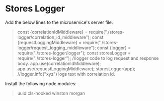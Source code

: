 
#  Stores Logger

  

Add the below lines to the microservice's server file:

  

>const {correlationIdMiddleware} = require("./stores-logger/correlation_id_middleware");
const {requestLoggingMiddleware} = require("./stores-logger/request_logging_middleware");
const {logger} = require("./stores-logger/logger");
const storesLogger = require("./stores-logger");
//logger code to log request and response body.
app.use(correlationIdMiddleware);
app.use(requestLoggingMiddleware);
storesLogger(app);
//logger.info("xyz") logs text with correlation id.

Install the following node modules:
>uuid
cls-hooked
winston
morgan